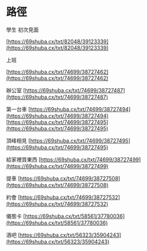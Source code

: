# 路徑

學生 初次見面

[https://69shuba.cx/txt/82048/39123339](https://69shuba.cx/txt/82048/39123339)

上班

[https://69shuba.cx/txt/74699/38727462](https://69shuba.cx/txt/74699/38727462)

辦公室
[https://69shuba.cx/txt/74699/38727487](https://69shuba.cx/txt/74699/38727487)

第一台車
[https://69shuba.cx/txt/74699/38727494](https://69shuba.cx/txt/74699/38727494)
[https://69shuba.cx/txt/74699/38727495](https://69shuba.cx/txt/74699/38727495)

頂峰相見
[https://69shuba.cx/txt/74699/38727495](https://69shuba.cx/txt/74699/38727495)

給家裡買東西
[https://69shuba.cx/txt/74699/38727499](https://69shuba.cx/txt/74699/38727499)

提車
[https://69shuba.cx/txt/74699/38727508](https://69shuba.cx/txt/74699/38727508)

約會
[https://69shuba.cx/txt/74699/38727532](https://69shuba.cx/txt/74699/38727532)

儀態卡
[https://69shuba.cx/txt/58561/37780036](https://69shuba.cx/txt/58561/37780036)

酒吧
[https://69shuba.cx/txt/56323/35904243](https://69shuba.cx/txt/56323/35904243)